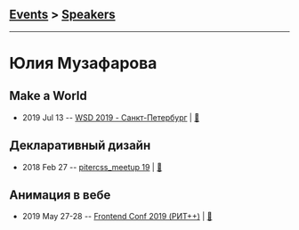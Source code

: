 ## [Events](../README.md) > [Speakers](../speakers.md)
---

# Юлия Музафарова

## Make a World
- 2019 Jul 13 -- [WSD 2019 - Санкт-Петербург](https://www.youtube.com/watch?v=_0psqory6rk&t=6794s)  | [:notebook:](https://wsd.events/2019/07/13/pres/make-a-world.pdf)  
## Декларативный дизайн
- 2018 Feb 27 -- [pitercss_meetup 19](https://www.youtube.com/watch?v=A3tkogGd0Vw)  | [:notebook:](https://pitercss.ru/19/pres/declarative-design.pdf)  
## Анимация в вебе
- 2019 May 27-28 -- [Frontend Conf 2019 (РИТ++)](https://www.youtube.com/watch?v=1S6DJmW_D7I)  | [:notebook:](https://www.dropbox.com/sh/kg71jju3yvj5jqw/AAC-H8m8ve8zK9_rJHl7KKJAa/FC.%20%D0%94%D0%B5%D0%BB%D0%B8%2B%D0%9A%D0%B0%D0%BB%D1%8C%D0%BA%D1%83%D1%82%D1%82%D0%B0/27.05/1.%D0%90%D0%BD%D0%B8%D0%BC%D0%B0%D1%86%D0%B8%D1%8F%20%D0%B2%20%D0%B2%D0%B5%D0%B1%D0%B5_%D0%AE%D0%BB%D0%B8%D1%8F%20%D0%9C%D1%83%D0%B7%D0%B0%D1%84%D0%B0%D1%80%D0%BE%D0%B2%D0%B0_%D0%B2%D0%B5%D1%80.3.pdf?dl=0)  

